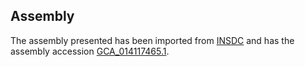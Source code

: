 
Assembly
--------

The assembly presented has been imported from 
[INSDC](http://www.insdc.org) and has the assembly accession
[GCA\_014117465.1](http://www.ebi.ac.uk/ena/data/view/GCA_014117465.1).

